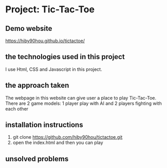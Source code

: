 # Project: Tic-Tac-Toe

## Demo website
https://hiby90hou.github.io/tictactoe/

## the technologies used in this project

I use Html, CSS and Javascript in this project.

## the approach taken
The webpage in this website can give user a place to play Tic-Tac-Toe.
There are 2 game models: 1 player play with AI and 2 players fighting with each other

## installation instructions
1. git clone https://github.com/hiby90hou/tictactoe.git
2. open the index.html and then you can play

## unsolved problems